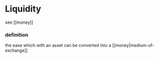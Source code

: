 # Liquidity

see [[money]]

### definition

the ease which with an asset can be converted into a [[money|medium-of-exchange]]
